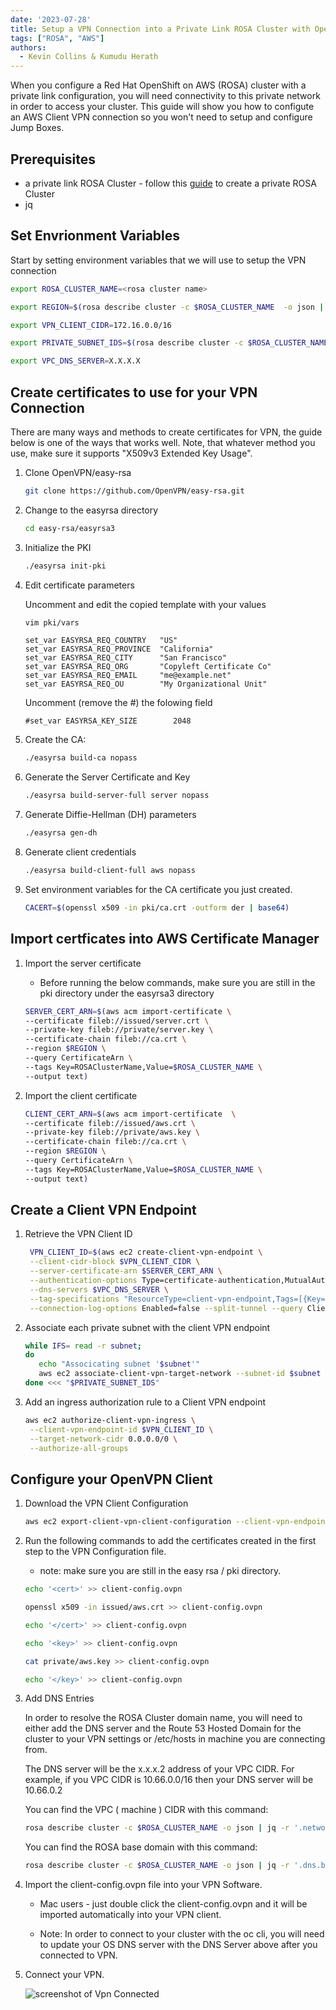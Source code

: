 ```yaml
---
date: '2023-07-28'
title: Setup a VPN Connection into a Private Link ROSA Cluster with OpenVPN
tags: ["ROSA", "AWS"]
authors:
  - Kevin Collins & Kumudu Herath
---
```


When you configure a Red Hat OpenShift on AWS (ROSA) cluster with a private link configuration, you will need connectivity to this private network in order to access your cluster. This guide will show you how to configute an AWS Client VPN connection so you won't need to setup and configure Jump Boxes.

## Prerequisites

* a private link ROSA Cluster - follow this [guide](../private-link/) to create a private ROSA Cluster
* jq

## Set Envrionment Variables

Start by setting environment variables that we will use to setup the VPN connection

```bash
export ROSA_CLUSTER_NAME=<rosa cluster name>

export REGION=$(rosa describe cluster -c $ROSA_CLUSTER_NAME  -o json | jq -r .region.id)

export VPN_CLIENT_CIDR=172.16.0.0/16

export PRIVATE_SUBNET_IDS=$(rosa describe cluster -c $ROSA_CLUSTER_NAME -o json | jq -r '.aws.subnet_ids[]')

export VPC_DNS_SERVER=X.X.X.X
```

## Create certificates to use for your VPN Connection

There are many ways and methods to create certificates for VPN, the guide below is one of the ways that works well.  Note, that whatever method you use, make sure it supports "X509v3 Extended Key Usage".

1. Clone OpenVPN/easy-rsa

   ```bash
   git clone https://github.com/OpenVPN/easy-rsa.git
   ```

1. Change to the easyrsa directory

   ```bash
   cd easy-rsa/easyrsa3
   ```

1. Initialize the PKI

   ```bash
   ./easyrsa init-pki
   ```

1. Edit certificate parameters

   Uncomment and edit the copied template with your values

   ```bash
   vim pki/vars
   ```

   ```
   set_var EASYRSA_REQ_COUNTRY   "US"
   set_var EASYRSA_REQ_PROVINCE  "California"
   set_var EASYRSA_REQ_CITY      "San Francisco"
   set_var EASYRSA_REQ_ORG       "Copyleft Certificate Co"
   set_var EASYRSA_REQ_EMAIL     "me@example.net"
   set_var EASYRSA_REQ_OU        "My Organizational Unit"
   ```

   Uncomment (remove the #) the folowing field

   ```
   #set_var EASYRSA_KEY_SIZE        2048
   ```

1. Create the CA:

   ```bash
   ./easyrsa build-ca nopass
   ```

1. Generate the Server Certificate and Key

   ```bash
   ./easyrsa build-server-full server nopass
   ```

1. Generate Diffie-Hellman (DH) parameters

   ```bash
   ./easyrsa gen-dh
   ```

1. Generate client credentials

   ```bash
   ./easyrsa build-client-full aws nopass
   ```

1. Set environment variables for the CA certificate you just created.

   ```bash
   CACERT=$(openssl x509 -in pki/ca.crt -outform der | base64)
   ```

## Import certficates into AWS Certificate Manager

1. Import the server certificate

   * Before running the below commands, make sure you are still in the pki directory under the easyrsa3 directory

    ```bash
   SERVER_CERT_ARN=$(aws acm import-certificate \
   --certificate fileb://issued/server.crt \
   --private-key fileb://private/server.key \
   --certificate-chain fileb://ca.crt \
   --region $REGION \
   --query CertificateArn \
   --tags Key=ROSAClusterName,Value=$ROSA_CLUSTER_NAME \
   --output text)
    ```

1. Import the client certificate

     ```bash
     CLIENT_CERT_ARN=$(aws acm import-certificate  \
     --certificate fileb://issued/aws.crt \
     --private-key fileb://private/aws.key \
     --certificate-chain fileb://ca.crt \
     --region $REGION \
     --query CertificateArn \
     --tags Key=ROSAClusterName,Value=$ROSA_CLUSTER_NAME \
     --output text)
    ```

## Create a Client VPN Endpoint

1. Retrieve the VPN Client ID

   ```bash
    VPN_CLIENT_ID=$(aws ec2 create-client-vpn-endpoint \
    --client-cidr-block $VPN_CLIENT_CIDR \
    --server-certificate-arn $SERVER_CERT_ARN \
    --authentication-options Type=certificate-authentication,MutualAuthentication={ClientRootCertificateChainArn=$CLIENT_CERT_ARN} \
    --dns-servers $VPC_DNS_SERVER \
    --tag-specifications "ResourceType=client-vpn-endpoint,Tags=[{Key=ROSAClusterName,Value=$ROSA_CLUSTER_NAME}]" \
    --connection-log-options Enabled=false --split-tunnel --query ClientVpnEndpointId --output text)
   ```

1. Associate each private subnet with the client VPN endpoint
   
   ```bash
   while IFS= read -r subnet;
   do
      echo "Associcating subnet '$subnet'"
      aws ec2 associate-client-vpn-target-network --subnet-id $subnet --client-vpn-endpoint-id $VPN_CLIENT_ID
   done <<< "$PRIVATE_SUBNET_IDS"
   ```

1. Add an ingress authorization rule to a Client VPN endpoint

   ```bash
   aws ec2 authorize-client-vpn-ingress \
    --client-vpn-endpoint-id $VPN_CLIENT_ID \
    --target-network-cidr 0.0.0.0/0 \
    --authorize-all-groups
   ```

## Configure your OpenVPN Client

1. Download the VPN Client Configuration

   ```bash
   aws ec2 export-client-vpn-client-configuration --client-vpn-endpoint-id $VPN_CLIENT_ID --output text>client-config.ovpn
   ```

1. Run the following commands to add the certificates created in the first step to the VPN Configuration file.

   * note: make sure you are still in the easy rsa / pki directory.

   ```bash
   echo '<cert>' >> client-config.ovpn

   openssl x509 -in issued/aws.crt >> client-config.ovpn
   
   echo '</cert>' >> client-config.ovpn
   
   echo '<key>' >> client-config.ovpn
   
   cat private/aws.key >> client-config.ovpn
   
   echo '</key>' >> client-config.ovpn
   ```

1. Add DNS Entries

   In order to resolve the ROSA Cluster domain name, you will need to either add the DNS server and the Route 53 Hosted Domain for the cluster to your VPN settings or /etc/hosts in machine you are connecting from.

   The DNS server will be the x.x.x.2 address of your VPC CIDR.  For example, if you VPC CIDR is 10.66.0.0/16 then your DNS server will be 10.66.0.2

   You can find the VPC ( machine ) CIDR with this command:

   ```bash
   rosa describe cluster -c $ROSA_CLUSTER_NAME -o json | jq -r '.network.machine_cidr'
   ```

   You can find the ROSA base domain with this command:

   ```bash
   rosa describe cluster -c $ROSA_CLUSTER_NAME -o json | jq -r '.dns.base_domain'
   ``` 

2. Import the client-config.ovpn file into your VPN Software.
   
   * Mac users - just double click the client-config.ovpn and it will be imported automatically into your VPN client.

   * Note: In order to connect to your cluster with the oc cli, you will need to update your OS DNS server with the DNS Server above after you connected to VPN.


3. Connect your VPN.

   ![screenshot of Vpn Connected](./images/connect-vpn-settings.png)
